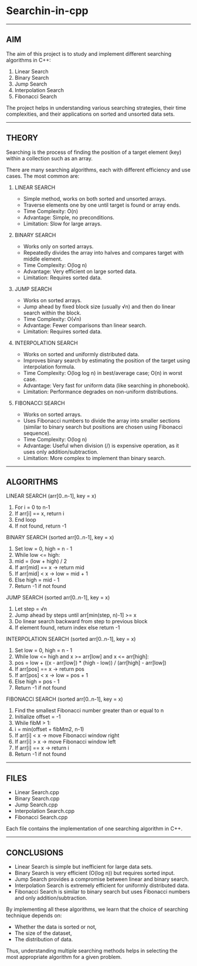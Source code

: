 # Searchin-in-cpp

--------------------------------------------------
AIM
--------------------------------------------------
The aim of this project is to study and implement different searching algorithms in C++:
1. Linear Search
2. Binary Search
3. Jump Search
4. Interpolation Search
5. Fibonacci Search

The project helps in understanding various searching strategies, their time complexities, and their applications on sorted and unsorted data sets.


--------------------------------------------------
THEORY
--------------------------------------------------
Searching is the process of finding the position of a target element (key) within a collection such as an array.

There are many searching algorithms, each with different efficiency and use cases. The most common are:

1. LINEAR SEARCH
   - Simple method, works on both sorted and unsorted arrays.
   - Traverse elements one by one until target is found or array ends.
   - Time Complexity: O(n)
   - Advantage: Simple, no preconditions.
   - Limitation: Slow for large arrays.

2. BINARY SEARCH
   - Works only on sorted arrays.
   - Repeatedly divides the array into halves and compares target with middle element.
   - Time Complexity: O(log n)
   - Advantage: Very efficient on large sorted data.
   - Limitation: Requires sorted data.

3. JUMP SEARCH
   - Works on sorted arrays.
   - Jump ahead by fixed block size (usually √n) and then do linear search within the block.
   - Time Complexity: O(√n)
   - Advantage: Fewer comparisons than linear search.
   - Limitation: Requires sorted data.

4. INTERPOLATION SEARCH
   - Works on sorted and uniformly distributed data.
   - Improves binary search by estimating the position of the target using interpolation formula.
   - Time Complexity: O(log log n) in best/average case; O(n) in worst case.
   - Advantage: Very fast for uniform data (like searching in phonebook).
   - Limitation: Performance degrades on non-uniform distributions.

5. FIBONACCI SEARCH
   - Works on sorted arrays.
   - Uses Fibonacci numbers to divide the array into smaller sections (similar to binary search but positions are chosen using Fibonacci sequence).
   - Time Complexity: O(log n)
   - Advantage: Useful when division (/) is expensive operation, as it uses only addition/subtraction.
   - Limitation: More complex to implement than binary search.


--------------------------------------------------
ALGORITHMS
--------------------------------------------------
LINEAR SEARCH (arr[0..n-1], key = x)
1. For i = 0 to n-1
2.    If arr[i] == x, return i
3. End loop
4. If not found, return -1

BINARY SEARCH (sorted arr[0..n-1], key = x)
1. Set low = 0, high = n - 1
2. While low <= high:
3.    mid = (low + high) / 2
4.    If arr[mid] == x → return mid
5.    If arr[mid] < x → low = mid + 1
6.    Else high = mid - 1
7. Return -1 if not found

JUMP SEARCH (sorted arr[0..n-1], key = x)
1. Let step = √n
2. Jump ahead by steps until arr[min(step, n)-1] >= x
3. Do linear search backward from step to previous block
4. If element found, return index else return -1

INTERPOLATION SEARCH (sorted arr[0..n-1], key = x)
1. Set low = 0, high = n - 1
2. While low <= high and x >= arr[low] and x <= arr[high]:
3.    pos = low + ((x - arr[low]) * (high - low)) / (arr[high] - arr[low])
4.    If arr[pos] == x → return pos
5.    If arr[pos] < x → low = pos + 1
6.    Else high = pos - 1
7. Return -1 if not found

FIBONACCI SEARCH (sorted arr[0..n-1], key = x)
1. Find the smallest Fibonacci number greater than or equal to n
2. Initialize offset = -1
3. While fibM > 1:
4.    i = min(offset + fibMm2, n-1)
5.    If arr[i] < x → move Fibonacci window right
6.    If arr[i] > x → move Fibonacci window left
7.    If arr[i] == x → return i
8. Return -1 if not found


--------------------------------------------------
FILES
--------------------------------------------------
- Linear Search.cpp
- Binary Search.cpp
- Jump Search.cpp
- Interpolation Search.cpp
- Fibonacci Search.cpp

Each file contains the implementation of one searching algorithm in C++.


--------------------------------------------------
CONCLUSIONS
--------------------------------------------------
- Linear Search is simple but inefficient for large data sets.
- Binary Search is very efficient (O(log n)) but requires sorted input.
- Jump Search provides a compromise between linear and binary search.
- Interpolation Search is extremely efficient for uniformly distributed data.
- Fibonacci Search is similar to binary search but uses Fibonacci numbers and only addition/subtraction.

By implementing all these algorithms, we learn that the choice of searching technique depends on:
- Whether the data is sorted or not,
- The size of the dataset,
- The distribution of data.

Thus, understanding multiple searching methods helps in selecting the most appropriate algorithm for a given problem.
